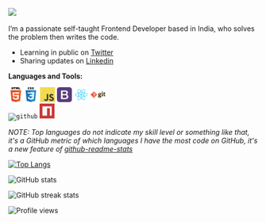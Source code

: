 ![](https://i.ibb.co/GWMLqcB/Add-a-heading.png)

I’m a passionate self-taught Frontend Developer based in India, who solves the problem then writes the code.

- Learning in public on <a href="https://twitter.com/ajaybor0">Twitter</a>
- Sharing updates on <a href="https://www.linkedin.com/in/ajaybor0/">Linkedin</a>

**Languages and Tools:**

<code><img height="30" src="https://raw.githubusercontent.com/github/explore/80688e429a7d4ef2fca1e82350fe8e3517d3494d/topics/html/html.png"></code><code><img height="30" src="https://raw.githubusercontent.com/github/explore/80688e429a7d4ef2fca1e82350fe8e3517d3494d/topics/css/css.png"></code> <code><img height="30" src="https://raw.githubusercontent.com/github/explore/80688e429a7d4ef2fca1e82350fe8e3517d3494d/topics/javascript/javascript.png"></code> <code><img height="30" src="https://raw.githubusercontent.com/github/explore/80688e429a7d4ef2fca1e82350fe8e3517d3494d/topics/bootstrap/bootstrap.png"></code> <code><img height="30" src="https://raw.githubusercontent.com/github/explore/80688e429a7d4ef2fca1e82350fe8e3517d3494d/topics/react/react.png"></code> <code><img height="30" src="https://raw.githubusercontent.com/github/explore/80688e429a7d4ef2fca1e82350fe8e3517d3494d/topics/git/git.png"></code> <code> <img height='30'  src='https://cdn.jsdelivr.net/npm/simple-icons@3.0.1/icons/github.svg' alt='github' ></code> <code><img height="30" src="https://raw.githubusercontent.com/github/explore/80688e429a7d4ef2fca1e82350fe8e3517d3494d/topics/npm/npm.png"></code>

*NOTE: Top languages do not indicate my skill level or something like that, it's a GitHub metric of which languages I have the most code on GitHub, it's a new feature of [github-readme-stats](https://github.com/anuraghazra/github-readme-stats)*

[![Top Langs](https://github-readme-stats.vercel.app/api/top-langs/?username=ajaybor0)](https://github.com/github-readme-stats)

![GitHub stats](https://github-readme-stats.vercel.app/api?username=ajaybor0&show_icons=true&count_private=true)

![GitHub streak stats](https://github-readme-streak-stats.herokuapp.com/?user=ajaybor0)

![Profile views](https://gpvc.arturio.dev/ajaybor0)




<!---
ajaybor0/ajaybor0 is a ✨ special ✨ repository because its `README.md` (this file) appears on your GitHub profile.
You can click the Preview link to take a look at your changes.
--->
